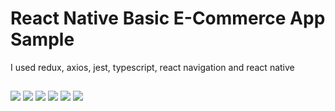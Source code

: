 # React Native Basic E-Commerce App Sample

I used redux, axios, jest, typescript, react navigation and react native

##

![](https://raw.githubusercontent.com/ErsinKalafat/ersinkalafat-reactnative/master/screenshots/upayments-store-3.png)
![](https://raw.githubusercontent.com/ErsinKalafat/ersinkalafat-reactnative/master/screenshots/upayments-store.png)
![](https://raw.githubusercontent.com/ErsinKalafat/ersinkalafat-reactnative/master/screenshots/upayments-store-2.png)
![](https://raw.githubusercontent.com/ErsinKalafat/ersinkalafat-reactnative/master/screenshots/product-detail.png)
![](https://raw.githubusercontent.com/ErsinKalafat/ersinkalafat-reactnative/master/screenshots/create-product.png)
![](https://raw.githubusercontent.com/ErsinKalafat/ersinkalafat-reactnative/master/screenshots/create-product-full.png)
